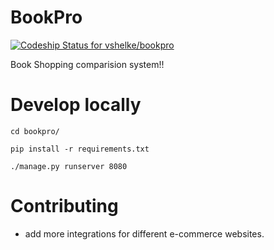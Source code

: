 # BookPro
[ ![Codeship Status for vshelke/bookpro](https://app.codeship.com/projects/7d556770-b50b-0136-511a-46765852e6b0/status?branch=master)](https://app.codeship.com/projects/311351)

Book Shopping comparision system!!

# Develop locally

```cd bookpro/```

```pip install -r requirements.txt```

```./manage.py runserver 8080```

# Contributing

* add more integrations for different e-commerce websites.

